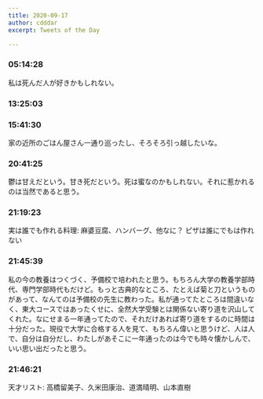 ```yaml
---
title: 2020-09-17
author: cdddar
excerpt: Tweets of the Day

---
```


### 05:14:28

私は死んだ人が好きかもしれない。

### 13:25:03

<blockquote class="twitter-tweet"><p lang="ja" dir="ltr"></p><a href="https://twitter.com/mangadaytoday/status/1306442957470363657?ref_src=twsrc%5Etfw"></a></blockquote><script async src="https://platform.twitter.com/widgets.js" charset="utf-8"></script>

### 15:41:30

家の近所のごはん屋さん一通り巡ったし、そろそろ引っ越したいな。

### 20:41:25

鬱は甘えだという。甘き死だという。死は蜜なのかもしれない。それに惹かれるのは当然であると思う。

### 21:19:23

実は誰でも作れる料理: 麻婆豆腐、ハンバーグ、他なに？
ピザは誰にでもは作れない

### 21:45:39

私の今の教養はつくづく、予備校で培われたと思う。もちろん大学の教養学部時代、専門学部時代もだけど。もっと古典的なところ、たとえば菊と刀というものがあって、なんてのは予備校の先生に教わった。私が通ってたところは間違いなく、東大コースではあったくせに、全然大学受験とは関係ない寄り道を沢山してくれた。なにせまる一年通ってたので、それだけあれば寄り道をするのに時間は十分だった。現役で大学に合格する人を見て、もちろん偉いと思うけど、人は人で、自分は自分だし、わたしがあそこに一年通ったのは今でも時々懐かしんで、いい思い出だったと思う。

### 21:46:21

天才リスト: 高橋留美子、久米田康治、道満晴明、山本直樹
